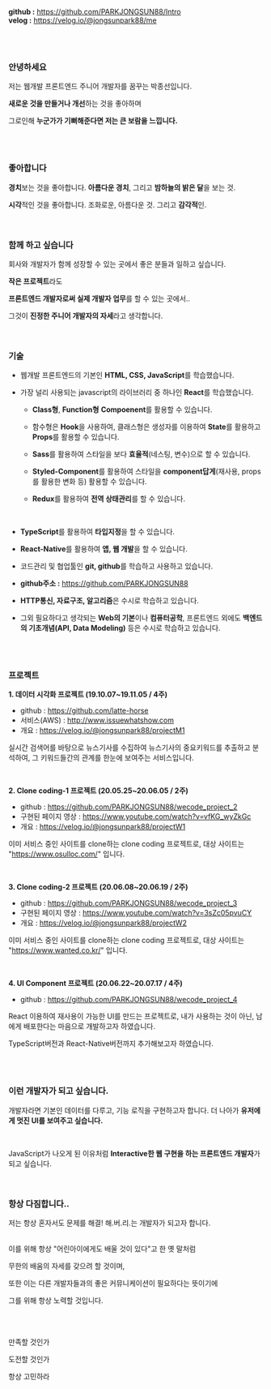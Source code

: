 **github :** https://github.com/PARKJONGSUN88/Intro <br>**velog :** https://velog.io/@jongsunpark88/me


<br>
<br>

### 안녕하세요

저는 웹개발 프론트엔드 주니어 개발자를 꿈꾸는 박종선입니다.

**새로운 것을 만들거나 개선**하는 것을 좋아하며 

그로인해 **누군가가 기뻐해준다면 저는 큰 보람을 느낍니다.**

<br>
<br>

### 좋아합니다

**경치**보는 것을 좋아합니다. **아름다운 경치**, 그리고 **밤하늘의 밝은 달**을 보는 것.

**시각**적인 것을 좋아합니다. 조화로운, 아름다운 것. 그리고 **감각적**인.
<br>
<br>
<br>

### 함께 하고 싶습니다

회사와 개발자가 함께 성장할 수 있는 곳에서 좋은 분들과 일하고 싶습니다.

**작은 프로젝트**라도 

**프론트엔드 개발자로써 실제 개발자 업무**를 할 수 있는 곳에서..

그것이 **진정한 주니어 개발자의 자세**라고 생각합니다.
<br>
<br>
<br>

### 기술
- 웹개발 프론트엔드의 기본인 **HTML, CSS, JavaScript**를 학습했습니다.
- 가장 널리 사용되는 javascript의 라이브러리 중 하나인 **React**를 학습했습니다.
   - **Class형**, **Function형** **Compoenent**를 활용할 수 있습니다.
   
   - 함수형은 **Hook**을 사용하여, 클래스형은 생성자를 이용하여 **State**를 활용하고 **Props**를 활용할 수 있습니다.
   
   - **Sass**를 활용하여 스타일을 보다 **효율적**(네스팅, 변수)으로 할 수 있습니다.
   
   - **Styled-Component**를 활용하여 스타일을 **component답게**(재사용, props를 활용한 변화 등) 활용할 수 있습니다.
   
   - **Redux**를 활용하여 **전역 상태관리**를 할 수 있습니다.
      
     <br>
     
- **TypeScript**를 활용하여 **타입지정**을 할 수 있습니다.  
- **React-Native**를 활용하여 **앱, 웹 개발**을 할 수 있습니다.

- 코드관리 및 협업툴인 **git, github**를 학습하고 사용하고 있습니다.
-  **github주소 :** https://github.com/PARKJONGSUN88
- **HTTP통신, 자료구조, 알고리즘**은 수시로 학습하고 있습니다.
- 그외 필요하다고 생각되는 **Web의 기본**이나 **컴퓨터공학**, 프론트엔드 외에도 **백엔드의 기초개념(API, Data Modeling)** 등은 수시로 학습하고 있습니다.
<br>
<br>

### 프로젝트
**1. 데이터 시각화 프로젝트 (19.10.07~19.11.05 / 4주)** 
- github : https://github.com/latte-horse
- 서비스(AWS) : http://www.issuewhatshow.com
- 개요 : https://velog.io/@jongsunpark88/projectM1

실시간 검색어를 바탕으로 뉴스기사를 수집하여 뉴스기사의 중요키워드를 추출하고 분석하여, 
그 키워드들간의 관계를 한눈에 보여주는 서비스입니다.

  <br>

**2. Clone coding-1 프로젝트 (20.05.25~20.06.05 / 2주)**
- github : https://github.com/PARKJONGSUN88/wecode_project_2
- 구현된 페이지 영상 : https://www.youtube.com/watch?v=vfKG_wyZkGc
- 개요 : https://velog.io/@jongsunpark88/projectW1

이미 서비스 중인 사이트를 clone하는 clone coding 프로젝트로,
대상 사이트는 "https://www.osulloc.com/" 입니다.
  
<br>

**3. Clone coding-2 프로젝트 (20.06.08~20.06.19 / 2주)**
- github :  https://github.com/PARKJONGSUN88/wecode_project_3
- 구현된 페이지 영상 :  https://www.youtube.com/watch?v=3sZc05pvuCY
- 개요 : https://velog.io/@jongsunpark88/projectW2

이미 서비스 중인 사이트를 clone하는 clone coding 프로젝트로,
대상 사이트는 "https://www.wanted.co.kr/" 입니다.

<br>


**4. UI Component 프로젝트 (20.06.22~20.07.17 / 4주)**
- github :  https://github.com/PARKJONGSUN88/wecode_project_4

React 이용하여 재사용이 가능한 UI를 만드는 프로젝트로,
내가 사용하는 것이 아닌, 남에게 배포한다는 마음으로 개발하고자 하였습니다.

TypeScript버전과 React-Native버전까지 추가해보고자 하였습니다.

<br>
<br>

### 이런 개발자가 되고 싶습니다.

개발자라면 기본인 데이터를 다루고, 기능 로직을 구현하고자 합니다.
더 나아가 **유저에게 멋진 UI를 보여주고 싶습니다.**

<br>

JavaScript가 나오게 된 이유처럼
**Interactive한 웹 구현을 하는 프론트엔드 개발자**가 되고 싶습니다.
<br>
<br>
<br>

### 항상 다짐합니다..

저는 항상 혼자서도 문제를 해결! 해.버.리.는 개발자가 되고자 합니다.
<br>
<br>

이를 위해 항상 "어린아이에게도 배울 것이 있다"고 한 옛 말처럼

무한의 배움의 자세를 갖으려 할 것이며, 

또한 이는 다른 개발자들과의 좋은 커뮤니케이션이 필요하다는 뜻이기에

그를 위해 항상 노력할 것입니다. 


<br><br>



만족할 것인가

도전할 것인가

항상 고민하라

